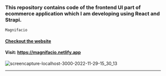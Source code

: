 ### This repository contains code of the frontend UI part of ecommerce application which I am developing using React and Strapi.

````
Magnifacio
````
#### [Checkout the website](https://magnifacio.netlify.app) ####
 #### Visit: https://magnifacio.netlify.app ####
![screencapture-localhost-3000-2022-11-29-15_30_13](https://user-images.githubusercontent.com/70688937/204856427-1f3996b4-34fd-413f-b80f-e60237658f1b.png)
****
